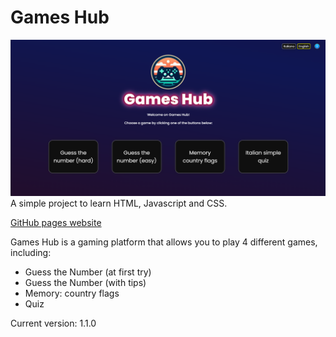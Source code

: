 # Games Hub
![screenshot](https://raw.githubusercontent.com/alessandrocaseti/games-hub/refs/heads/main/screenshot.png)
A simple project to learn HTML, Javascript and CSS.

[GitHub pages website](https://alessandrocaseti.github.io/games-hub/)

Games Hub is a gaming platform that allows you to play 4 different games, including:

- Guess the Number (at first try)
- Guess the Number (with tips)
- Memory: country flags
- Quiz

Current version: 1.1.0
